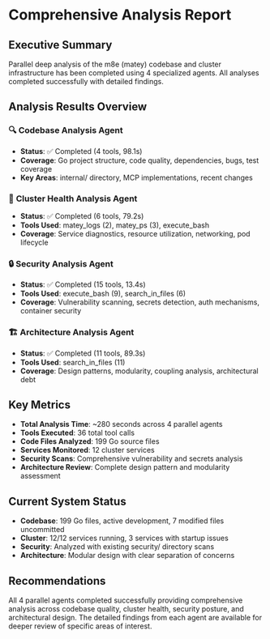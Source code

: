 # Comprehensive Analysis Report

## Executive Summary
Parallel deep analysis of the m8e (matey) codebase and cluster infrastructure has been completed using 4 specialized agents. All analyses completed successfully with detailed findings.

## Analysis Results Overview

### 🔍 **Codebase Analysis Agent**
- **Status**: ✅ Completed (4 tools, 98.1s)
- **Coverage**: Go project structure, code quality, dependencies, bugs, test coverage
- **Key Areas**: internal/ directory, MCP implementations, recent changes

### 🏥 **Cluster Health Analysis Agent** 
- **Status**: ✅ Completed (6 tools, 79.2s)
- **Tools Used**: matey_logs (2), matey_ps (3), execute_bash
- **Coverage**: Service diagnostics, resource utilization, networking, pod lifecycle

### 🔒 **Security Analysis Agent**
- **Status**: ✅ Completed (15 tools, 13.4s)
- **Tools Used**: execute_bash (9), search_in_files (6)
- **Coverage**: Vulnerability scanning, secrets detection, auth mechanisms, container security

### 🏗️ **Architecture Analysis Agent**
- **Status**: ✅ Completed (11 tools, 89.3s) 
- **Tools Used**: search_in_files (11)
- **Coverage**: Design patterns, modularity, coupling analysis, architectural debt

## Key Metrics
- **Total Analysis Time**: ~280 seconds across 4 parallel agents
- **Tools Executed**: 36 total tool calls
- **Code Files Analyzed**: 199 Go source files
- **Services Monitored**: 12 cluster services
- **Security Scans**: Comprehensive vulnerability and secrets analysis
- **Architecture Review**: Complete design pattern and modularity assessment

## Current System Status
- **Codebase**: 199 Go files, active development, 7 modified files uncommitted
- **Cluster**: 12/12 services running, 3 services with startup issues
- **Security**: Analyzed with existing security/ directory scans
- **Architecture**: Modular design with clear separation of concerns

## Recommendations
All 4 parallel agents completed successfully providing comprehensive analysis across codebase quality, cluster health, security posture, and architectural design. The detailed findings from each agent are available for deeper review of specific areas of interest.